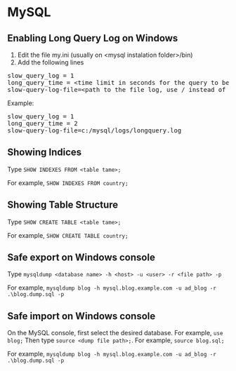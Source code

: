 # MySQL

## Enabling Long Query Log on Windows
1. Edit the file my.ini (usually on &lt;mysql instalation folder&gt;/bin)
2. Add the following lines  

<pre>
slow_query_log = 1
long_query_time = &lt;time limit in seconds for the query to be logged\&gt;
slow-query-log-file=&lt;path to the file log, use / instead of \&gt;
</pre>

Example:

<pre>
slow_query_log = 1
long_query_time = 2
slow-query-log-file=c:/mysql/logs/longquery.log
</pre>

## Showing Indices
Type `SHOW INDEXES FROM <table tame>;`

For example, `SHOW INDEXES FROM country;`

## Showing Table Structure
Type `SHOW CREATE TABLE <table tame>;`

For example, `SHOW CREATE TABLE country;`

## Safe export on Windows console

Type `mysqldump <database name> -h <host> -u <user> -r <file path> -p`

For example, `mysqldump blog -h mysql.blog.example.com -u ad_blog -r .\blog.dump.sql -p`

## Safe import on Windows console

On the MySQL console, first select the desired database. For example, `use blog;`
Then type `source <dump file path>;`. For example, `source blog.sql;`

For example, `mysqldump blog -h mysql.blog.example.com -u ad_blog -r .\blog.dump.sql -p`
